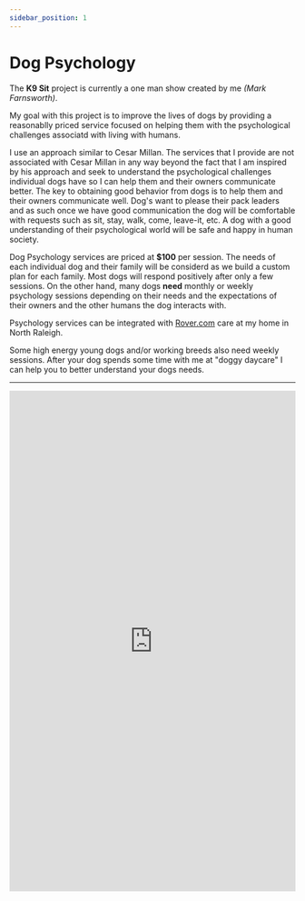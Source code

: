 ```yaml
---
sidebar_position: 1
---
```

# Dog Psychology
The **K9 Sit** project is currently a one man show created by me
*(Mark Farnsworth)*.

My goal with this project is to improve the lives of dogs by providing a
reasonablly priced service focused on helping them with the psychological
challenges associatd with living with humans.

I use an approach similar to Cesar Millan. The services that I provide are
not associated with Cesar Millan in any way beyond the fact that I am inspired
by his approach and seek to understand the psychological challenges individual
dogs have so I can help them and their owners communicate better. The key to
obtaining good behavior from dogs is to help them and their owners communicate
well. Dog's want to please their pack leaders and as such once we have good
communication the dog will be comfortable with requests such as sit, stay,
walk, come, leave-it, etc. A dog with a good understanding of their
psychological world will be safe and happy in human society.

Dog Psychology services are priced at **$100** per session. The needs of each
individual dog and their family will be considerd as we build a custom plan for
each family. Most dogs will respond positively after only a few sessions. On
the other hand, many dogs **need** monthly or weekly psychology sessions
depending on their needs and the expectations of their owners and the other
humans the dog interacts with.

Psychology services can be integrated with <a href="https://www.rover.com/members/mark-f-high-quality-dog-training/">Rover.com</a> care
at my home in North Raleigh.

Some high energy young dogs and/or working breeds also need weekly sessions.
After your dog spends some time with me at "doggy daycare" I can help you to
better understand your dogs needs.

<hr/>

<iframe 
width="100%"
height="881" 
src="https://www.youtube.com/embed/AxVMHu9aWJ0"
title="Rainy days with Tig"
frameborder="0"
allow="accelerometer; autoplay; clipboard-write; encrypted-media; gyroscope; picture-in-picture; web-share" allowfullscreen>
</iframe>
